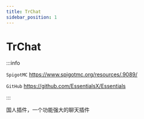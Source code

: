 ```yaml
---
title: TrChat
sidebar_position: 1
---
```


# TrChat

:::info

`SpigotMC` https://www.spigotmc.org/resources/.9089/

`GitHub` https://github.com/EssentialsX/Essentials

:::

国人插件，一个功能强大的聊天插件
